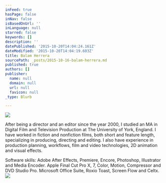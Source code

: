 ```yaml
---
inFeed: true
hasPage: false
inNav: false
isBasedOnUrl: ''
inLanguage: null
starred: false
keywords: []
description: ''
datePublished: '2015-10-20T14:04:24.161Z'
dateModified: '2015-10-20T14:04:19.603Z'
title: Balam Herrera
sourcePath: _posts/2015-10-16-balam-herrera.md
published: true
authors: []
publisher:
  name: null
  domain: null
  url: null
  favicon: null
_type: Blurb

---
```

![](https://the-grid-user-content.s3-us-west-2.amazonaws.com/72bfe8c9-10d4-4795-a5f1-5be5301f575f.jpg)

After being a director and an editor since the year 2000, I studied an MA in Digital Film and Television Production at The University of York, England. I have worked in fiction and nonfiction films, both short and feature length, specializing in producing, directing and editing. I also have experience in production planning, workflows, film and video technologies, 2D animation and visual effects.

Software skills: Adobe After Effects, Premiere, Encore, Photoshop, Illustrator and Media Encoder. Apple Final Cut Pro X, 7, Color, Motion, Compressor and DVD Studio Pro. Microsoft Office Suite, Roxio Toast, Screen Flow and Celtx.
![](https://the-grid-user-content.s3-us-west-2.amazonaws.com/321707d4-233a-4993-ab4d-fdb15595a3df.jpg)